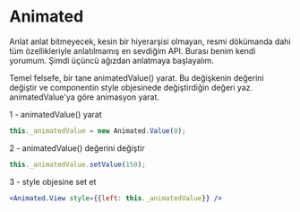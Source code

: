 # Animated

Anlat anlat bitmeyecek, kesin bir hiyerarşisi olmayan, resmi dökümanda dahi tüm özellikleriyle anlatılmamış en sevdiğim API. Burası benim kendi yorumum. Şimdi üçüncü ağızdan anlatmaya başlayalım.

Temel felsefe, bir tane animatedValue\(\) yarat. Bu değişkenin değerini değiştir ve componentin style objesinede değiştirdiğin değeri yaz. animatedValue'ya göre animasyon yarat.

1 - animatedValue\(\) yarat

```js
this._animatedValue = new Animated.Value(0);
```

2 - animatedValue\(\) değerini değiştir

```js
this._animatedValue.setValue(150);
```

3 - style objesine set et

```jsx
<Animated.View style={{left: this._animatedValue}} />
```



